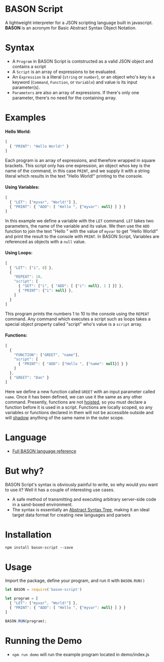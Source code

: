 # BASON Script
A lightweight interpreter for a JSON scripting language built in javascript.  
**BASON** is an acronym for Basic  Abstract  Syntax  Object  Notation.

# Syntax
* A `Program` in BASON Script is contstructed as a valid JSON object and contains a script
* A `Script` is an array of expressions to be evaluated.
* An `Expression` is a literal (`string` or `number`), or an object who's key is a keyword (`Command`, `Function`, or `Variable`) and value is its input parameter(s).
* `Parameters` are also an array of expressions. If there's only one parameter, there's no need for the containing array.

# Examples

#### Hello World:
~~~javascript
[
  { "PRINT": "Hello World!" }
]
~~~
Each program is an array of expressions, and therefore wrapped in square brackets. This script only has one expression, an object whos key is the name of the command, in this case `PRINT`, and we supply it with a string literal which results in the text "Hello World!" printing to the console.

#### Using Variables:
~~~javascript
[
  { "LET": ["myvar", "World!"] },
  { "PRINT": { "ADD": [ "Hello ", {"myvar": null} ] } }
]
~~~
In this example we define a variable with the `LET` command.  `LET` takes two parameters, the name of the variable and its value.  We then use the `ADD` function to join the text "Hello " with the value of `myvar` to get "Hello World!" and print the result to the console with `PRINT`. In BASON Script, Variables are referenced as objects with a `null` value.

#### Using Loops:
~~~javascript
[
  { "LET": ["i", 0] },
  {
    "REPEAT": 10,
    "script": [
      { "SET": ["i", { "ADD": [ {"i": null}, 1 ] }] },
      { "PRINT": {"i": null} },
    ]
  }
]
~~~
This program prints the numbers 1 to 10 to the console using the `REPEAT` command. Any command which executes a script such as loops takes a special object property called "script" who's value is a `script` array.

#### Functions:
~~~javascript
[
  {
    "FUNCTION": ["GREET", "name"],
    "script": [
      { "PRINT": { "ADD": ["Hello ", {"name": null}] } }
    ]
  },
  { "GREET": "Dan" }
]
~~~
Here we define a new function called `GREET` with an input parameter called `name`.  Once it has been defined, we can use it the same as any other command.  Presently, functions are not [hoisted](https://developer.mozilla.org/en-US/docs/Glossary/Hoisting), so you must declare a function before it is used in a script.
Functions are locally scoped, so any variables or functions declared in them will not be accessible outside and will [shadow](https://en.wikipedia.org/wiki/Variable_shadowing) anything of the same name in the outer scope.

# Language
* [Full BASON language reference](language.md)

# But why?
BASON Script's syntax is obviously painful to write, so why would you want to use it?  Well it has a couple of interesting use cases.
* A safe method of transmitting and executing arbitrary server-side code in a sand-boxed environment.
* The syntax is essentially an [Abstract Syntax Tree](https://en.wikipedia.org/wiki/Abstract_syntax_tree), making it an ideal target data format for creating new languages and parsers

# Installation
~~~
npm install bason-script --save
~~~

# Usage
Import the package, define your program, and run it with `BASON.RUN()`
~~~javascript
let BASON = require('bason-script')

let program = [
  { "LET": ["myvar", "World!"] },
  { "PRINT": { "ADD": [ "Hello ", {"myvar": null} ] } }
]

BASON.RUN(program);
~~~

# Running the Demo
* `npm run demo` will run the example program located in demo/index.js
